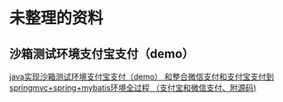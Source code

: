 # 未整理的资料

## 沙箱测试环境支付宝支付（demo）

[java实现沙箱测试环境支付宝支付（demo）
和整合微信支付和支付宝支付到springmvc+spring+mybatis环境全过程
（支付宝和微信支付、附源码)](https://www.jianshu.com/p/ee8f5c6f165c?utm_campaign=haruki&utm_content=note&utm_medium=reader_share&utm_source=qq)
